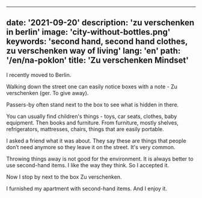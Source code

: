 ---
date: '2021-09-20'
description: 'zu verschenken in berlin'
image: 'city-without-bottles.png'
keywords: 'second hand, second hand clothes, zu verschenken way of living'
lang: 'en'
path: '/en/na-poklon'
title: 'Zu verschenken Mindset'
------
I recently moved to Berlin.

Walking down the street one can easily notice boxes with a note - Zu verschenken (ger. To give away).

Passers-by often stand next to the box to see what is hidden in there.

You can usually find children's things - toys, car seats, clothes, baby equipment. Then books and furniture. From furniture, mostly shelves, refrigerators, mattresses, chairs, things that are easily portable.

I asked a friend what it was about. They say these are things that people don’t need anymore so they leave it on the street. It's very common.

Throwing things away is not good for the environment. It is always better to use second-hand items. I like the way they think. So I accepted it.

Now I stop by next to the box Zu verschenken.

I furnished my apartment with second-hand items. And I enjoy it.

